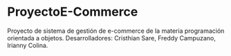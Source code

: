 # ProyectoE-Commerce
Proyecto de sistema de gestión de e-commerce de la materia programación orientada a objetos.
Desarrolladores: Cristhian Sare, Freddy Campuzano, Irianny Colina.
